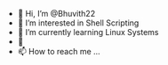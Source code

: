 - 👋 Hi, I’m @Bhuvith22
- 👀 I’m interested in Shell Scripting
- 🌱 I’m currently learning Linux Systems
- 💞️
- 📫 How to reach me ...

<!---
Bhuvith22/Bhuvith22 is a ✨ special ✨ repository because its `README.md` (this file) appears on your GitHub profile.
You can click the Preview link to take a look at your changes.
--->
